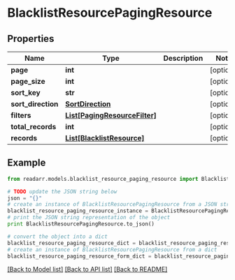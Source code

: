 # BlacklistResourcePagingResource


## Properties
Name | Type | Description | Notes
------------ | ------------- | ------------- | -------------
**page** | **int** |  | [optional] 
**page_size** | **int** |  | [optional] 
**sort_key** | **str** |  | [optional] 
**sort_direction** | [**SortDirection**](SortDirection.md) |  | [optional] 
**filters** | [**List[PagingResourceFilter]**](PagingResourceFilter.md) |  | [optional] 
**total_records** | **int** |  | [optional] 
**records** | [**List[BlacklistResource]**](BlacklistResource.md) |  | [optional] 

## Example

```python
from readarr.models.blacklist_resource_paging_resource import BlacklistResourcePagingResource

# TODO update the JSON string below
json = "{}"
# create an instance of BlacklistResourcePagingResource from a JSON string
blacklist_resource_paging_resource_instance = BlacklistResourcePagingResource.from_json(json)
# print the JSON string representation of the object
print BlacklistResourcePagingResource.to_json()

# convert the object into a dict
blacklist_resource_paging_resource_dict = blacklist_resource_paging_resource_instance.to_dict()
# create an instance of BlacklistResourcePagingResource from a dict
blacklist_resource_paging_resource_form_dict = blacklist_resource_paging_resource.from_dict(blacklist_resource_paging_resource_dict)
```
[[Back to Model list]](../README.md#documentation-for-models) [[Back to API list]](../README.md#documentation-for-api-endpoints) [[Back to README]](../README.md)



